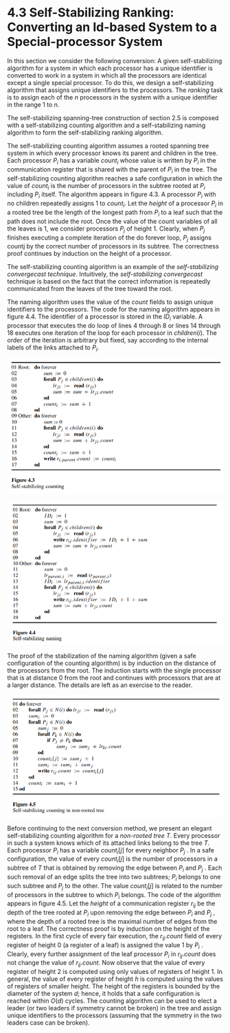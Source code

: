 # 4.3 Self-Stabilizing Ranking: Converting an Id-based System to a Special-processor System

In this section we consider the following conversion: A given self-stabilizing algorithm for a system in which each processor has a unique identifier is converted to work in a system in which all the processors are identical except a single special processor. To do this, we design a self-stabilizing algorithm that assigns unique identifiers to the processors. The *ranking* task is to assign each of the $n$ processors in the system with a unique identifier in the range 1 to $n$.

The self-stabilizing spanning-tree construction of section 2.5 is composed with a self-stabilizing counting algorithm and a self-stabilizing naming algorithm to form the self-stabilizing ranking algorithm.

The self-stabilizing counting algorithm assumes a rooted spanning tree system in which every processor knows its parent and children in the tree. Each processor $P_i$ has a variable ${count}_i$ whose value is written by $P_i$ in the communication register that is shared with the parent of $P_i$ in the tree. The self-stabilizing counting algorithm reaches a safe configuration in which the value of ${count}_i$ is the number of processors in the subtree rooted at $P_i$ including $P_i$ itself. The algorithm appears in figure 4.3. A processor $P_i$ with no children repeatedly assigns 1 to ${count}_i$. Let the *height* of a processor $P_i$ in a rooted tree be the length of the longest path from $P_i$ to a leaf such that the path does not include the root. Once the value of the count variables of all the leaves is 1, we consider processors $P_j$ of height 1. Clearly, when $P_j$ finishes executing a complete iteration of the do forever loop, $P_j$ assigns countj by the correct number of processors in its subtree. The correctness proof continues by induction on the height of a processor.

The self-stabilizing counting algorithm is an example of the *self-stabilizing convergecast technique*. Intuitively, the *self-stabilizing convergecast* technique is based on the fact that the correct information is repeatedly communicated from the leaves of the tree toward the root.

The naming algorithm uses the value of the *count* fields to assign unique identifiers to the processors. The code for the naming algorithm appears in figure 4.4. The identifier of a processor is stored in the ${ID}_i$ variable. A processor that executes the do loop of lines 4 through 8 or lines 14 through 18 executes one iteration of the loop for each processor in $children(i)$. The order of the iteration is arbitrary but fixed, say according to the internal labels of the links attached to $P_i$.

![figure_4.3](images/figure_4.3.png)

![figure_4.4](images/figure_4.4.png)

The proof of the stabilization of the naming algorithm (given a safe configuration of the counting algorithm) is by induction on the distance of the processors from the root. The induction starts with the single processor that is at distance 0 from the root and continues with processors that are at a larger distance. The details are left as an exercise to the reader.

![figure_4.5](images/figure_4.5.png)

Before continuing to the next conversion method, we present an elegant self-stabilizing counting algorithm for a *non-rooted tree* $T$. Every processor in such a system knows which of its attached links belong to the tree $T$. Each processor $P_i$ has a variable ${count}_i[j]$ for every neighbor $P_j$ . In a safe configuration, the value of every ${count}_i[j]$ is the number of processors in a subtree of $T$ that is obtained by removing the edge between $P_i$ and $P_j$ . Each such removal of an edge splits the tree into two subtrees; $P_i$ belongs to one such subtree and $P_j$ to the other. The value ${count}_i[j]$ is related to the number of processors in the subtree to which $P_i$ belongs. The code of the algorithm appears in figure 4.5. Let the *height* of a communication register $r_{ij}$ be the depth of the tree rooted at $P_i$ upon removing the edge between $P_i$ and $P_j$ , where the depth of a rooted tree is the maximal number of edges from the root to a leaf. The correctness proof is by induction on the height of the registers. In the first cycle of every fair execution, the $r_{ij}.count$ field of every register of height 0 (a register of a leaf) is assigned the value 1 by $P_i$ . Clearly, every further assignment of the leaf processor $P_i$ in $r_{ij}.count$ does not change the value of $r_{ij}.count$. Now observe that the value of every register of height 2 is computed using only values of registers of height 1. In general, the value of every register of height $h$ is computed using the values of registers of smaller height. The height of the registers is bounded by the diameter of the system $d$; hence, it holds that a safe configuration is reached within $O(d)$ cycles. The counting algorithm can be used to elect a leader (or two leaders if symmetry cannot be broken) in the tree and assign unique identifiers to the processors (assuming that the symmetry in the two leaders case can be broken).